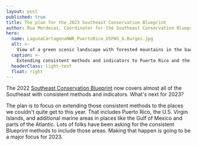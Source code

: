 ```yaml
---
layout: post
published: true
title: The plan for the 2023 Southeast Conservation Blueprint
author: Rua Mordecai, Coordinator for the Southeast Conservation Blueprint
hero:
  name: LagunaCartagenaNWR_PuertoRico_USFWS_G.Burgos.jpg
  alt: >-
    View of a green scenic landscape with forested mountains in the background and a lagoon in the foreground.
  caption: >-
    Extending consistent methods and indicators to Puerto Rico and the U.S. Virgin Islands will be a major focus of the 2023 Blueprint update. Photo of Laguna Cartagena National Wildlife Refuge in Puerto Rico by G. Burgos, U.S. Fish and Wildlife Service.
  headerClass: light-text
  float: right
---
```

The 2022 [Southeast Conservation Blueprint](https://secassoutheast.org/blueprint) now covers almost all of the Southeast with consistent methods and indicators. What's next for 2023? 

The plan is to focus on extending those consistent methods to the places we couldn't quite get to this year. That includes Puerto Rico, the U.S. Virgin Islands, and additional marine areas in places like the Gulf of Mexico and parts of the Atlantic. Lots of folks have been asking for the consistent Blueprint methods to include those areas. Making that happen is going to be a major focus for 2023.
